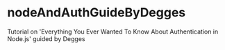 # nodeAndAuthGuideByDegges
Tutorial on 'Everything You Ever Wanted To Know About Authentication in Node.js' guided by Degges
